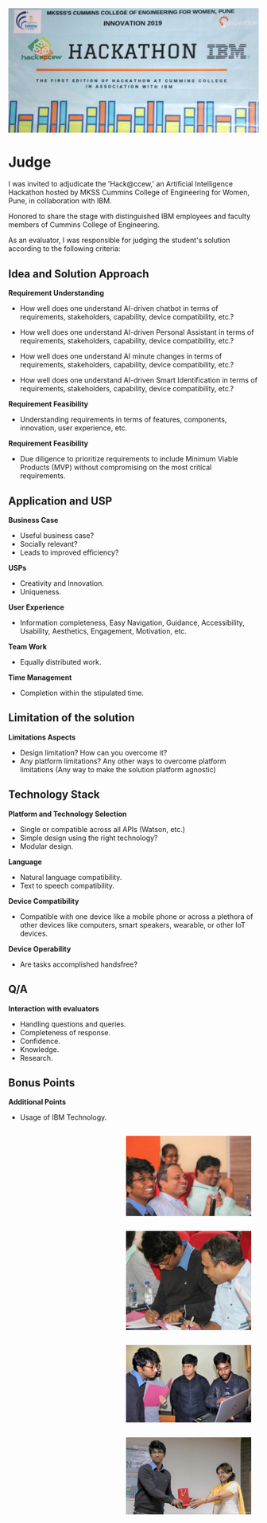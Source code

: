 

<img src="./images/j1.jpg" align = "centre">

# Judge

I was invited to adjudicate the 'Hack@ccew,' an Artificial Intelligence Hackathon hosted by MKSS Cummins College of Engineering for Women, Pune, in collaboration with IBM.

Honored to share the stage with distinguished IBM employees and faculty members of Cummins College of Engineering.

As an evaluator, I was responsible for judging the student's solution according to the following criteria:

## Idea and Solution Approach

**Requirement Understanding**

- How well does one understand AI-driven chatbot in terms of requirements, stakeholders, capability, device compatibility, etc.?

- How well does one understand AI-driven Personal Assistant in terms of requirements, stakeholders, capability, device compatibility, etc.?

- How well does one understand AI minute changes in terms of requirements, stakeholders, capability, device compatibility, etc.?

- How well does one understand AI-driven Smart Identification in terms of requirements, stakeholders, capability, device compatibility, etc.?

**Requirement Feasibility**

- Understanding requirements in terms of features, components, innovation, user experience, etc.

**Requirement Feasibility**

- Due diligence to prioritize requirements to include Minimum Viable Products (MVP) without compromising on the most critical requirements.


## Application and USP

**Business Case**

- Useful business case?
- Socially relevant?
- Leads to improved efficiency?

**USPs**

- Creativity and Innovation.
- Uniqueness.

**User Experience**

- Information completeness, Easy Navigation, Guidance, Accessibility, Usability, Aesthetics, Engagement, Motivation, etc.

**Team Work**
 
- Equally distributed work.

**Time Management**

- Completion within the stipulated time.

## Limitation of the solution

**Limitations Aspects**
 
- Design limitation? How can you overcome it?
- Any platform limitations? Any other ways to overcome platform limitations (Any way to make the solution platform agnostic)

## Technology Stack

**Platform and Technology Selection**

- Single or compatible across all APIs (Watson, etc.)
- Simple design using the right technology?
- Modular design.

**Language**

- Natural language compatibility.
- Text to speech compatibility.

**Device Compatibility**

- Compatible with one device like a mobile phone or across a plethora of other devices like computers, smart speakers, wearable, or other IoT devices.

**Device Operability**

- Are tasks accomplished handsfree?

## Q/A

**Interaction with evaluators**

- Handling questions and queries.
- Completeness of response.
- Confidence.
- Knowledge.
- Research.

## Bonus Points

**Additional Points**
 
- Usage of IBM Technology.

<img height="50%" width="50%" hspace = "15" vspace = "15" src="./images/j2.jpg" align="right"/> <img height="50%" width="50%" hspace = "15" vspace = "15" src="./images/j3.jpg" align="right"/>

<img height="50%" width="50%" hspace = "15" vspace = "15" src="./images/j4.jpg" align="right"/> <img height="50%" width="50%" hspace = "15" vspace = "15" src="./images/j5.jpg" align="right"/>

